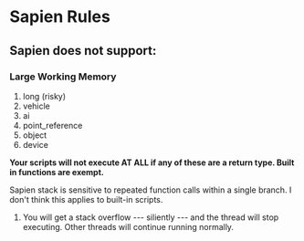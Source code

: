 # Sapien Rules
## Sapien does not support:
### Large Working Memory
1. long (risky)
2. vehicle
3. ai
4. point_reference
5. object
6. device

**Your scripts will not execute AT ALL if any of these are a return type. Built in functions are exempt.**

Sapien stack is sensitive to repeated function calls within a single branch. I don't think this applies to built-in scripts.
1. You will get a stack overflow --- siliently --- and the thread will stop executing. Other threads will continue running normally.
